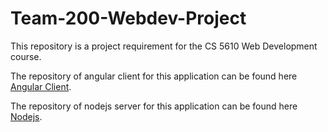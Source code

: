 # Team-200-Webdev-Project

This repository is a project requirement for the CS 5610 Web Development course.

The repository of angular client for this application can be found here [Angular Client](https://github.com/parshva45/EzeCuisine-Angular-Client).

The repository of nodejs server for this application can be found here [Nodejs](https://github.com/parshva45/EzeCuisine-Nodejs-Server).

